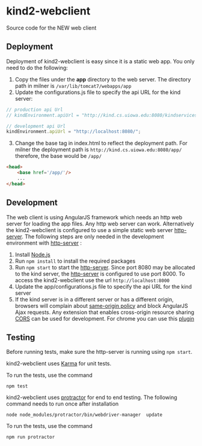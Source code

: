 # kind2-webclient

Source code for the NEW web client

## Deployment

Deployment of kind2-webclient is easy since it is a static web app. 
You only need to do the following:

1. Copy the files under the **app** directory to the web server. 
The directory path in milner is ```/var/lib/tomcat7/webapps/app```
2. Update the configurations.js file to specify the api URL for the kind server:

```javascript
// production api Url
// kindEnvironment.apiUrl = "http://kind.cs.uiowa.edu:8080/kindservices/";

// development api Url
kindEnvironment.apiUrl = "http://localhost:8080/";
```

3. Change the base tag in index.html to reflect the deployment path. 
 For milner the deployment path is ```http://kind.cs.uiowa.edu:8080/app/``` 
 therefore, the base would be ```/app/```
```html
<head>
    <base href='/app/'/>
    ...
</head>
```

## Development


The web client is using AngularJS framework which needs an http web server 
for loading the app files. Any http web server can work. Alternatively 
the kind2-webclient is configured to use a simple static web server
[http-server](https://github.com/indexzero/http-server). The following steps 
are only needed in the development environment with
 [http-server](https://github.com/indexzero/http-server) :

1. Install [Node.js](https://nodejs.org)
2. Run ```npm install``` to install the required packages
3. Run ```npm start``` to start the 
   [http-server](https://github.com/indexzero/http-server). Since port 8080 may be
   allocated to the kind server, the [http-server](https://github.com/indexzero/http-server)
   is configured to use port 8000. To access the kind2-webclient use the url
   ```http://localhost:8000```
4. Update the app/configurations.js file to specify the api URL for the kind server
5. If the kind server is in a different server or has a different origin, browsers will 
complain about [same-origin policy](https://en.wikipedia.org/wiki/Same-origin_policy) 
and block AngularJS Ajax requests. Any extension that enables cross-origin resource sharing 
[CORS](https://en.wikipedia.org/wiki/Cross-origin_resource_sharing) can be used for development.
For chrome you can use this [plugin](https://chrome.google.com/webstore/detail/moesif-origin-cors-change/digfbfaphojjndkpccljibejjbppifbc?hl=en)

## Testing

Before running tests, make sure the http-server is running using ```npm start```.

kind2-webclient uses [Karma](https://karma-runner.github.io/1.0/index.html) for unit tests. 

To run the tests, use the command
```text
npm test
```

kind2-webclient uses [protractor](http://www.protractortest.org/#/) 
for end to end testing. The following command needs to run once after installation
 
```
node node_modules/protractor/bin/webdriver-manager  update
```

To run the tests, use the command
 
 ```npm run protractor```
